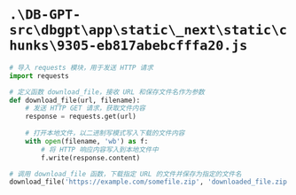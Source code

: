 # `.\DB-GPT-src\dbgpt\app\static\_next\static\chunks\9305-eb817abebcfffa20.js`

```py
# 导入 requests 模块，用于发送 HTTP 请求
import requests

# 定义函数 download_file，接收 URL 和保存文件名作为参数
def download_file(url, filename):
    # 发送 HTTP GET 请求，获取文件内容
    response = requests.get(url)
    
    # 打开本地文件，以二进制写模式写入下载的文件内容
    with open(filename, 'wb') as f:
        # 将 HTTP 响应内容写入到本地文件中
        f.write(response.content)

# 调用 download_file 函数，下载指定 URL 的文件并保存为指定的文件名
download_file('https://example.com/somefile.zip', 'downloaded_file.zip')
```